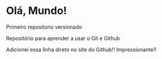 # Olá, Mundo!
 Primeiro repositorio versionado

 Repositório para aprender a usar o Git e Github
 
 Adicionei essa linha direto no site do Github!! Impressionante!!
